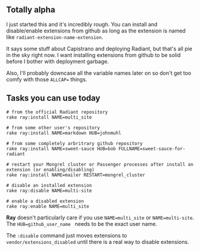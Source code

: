 Totally alpha
---

I just started this and it's incredibly rough. You can install and disable/enable extensions from github as long as the extension is named like `radiant-extension-name-extension`.

It says some stuff about Capistrano and deploying Radiant, but that's all pie in the sky right now. I want installing extensions from github to be solid before I bother with deployment garbage.

Also, I'll probably downcase all the variable names later on so don't get too comfy with those `ALLCAP=` things.

Tasks you can use today
---

	# from the official Radiant repository
	rake ray:install NAME=multi_site
	
	# from some other user's repository
	rake ray:install NAME=markdown HUB=johnmuhl
	
	# from some completely arbritrary github repository
	rake ray:install NAME=sweet-sauce HUB=bob FULLNAME=sweet-sauce-for-radiant
	
	# restart your Mongrel cluster or Passenger processes after install an extension (or enabling/disabling)
	rake ray:install NAME=mailer RESTART=mongrel_cluster
	
	# disable an installed extension
	rake ray:disable NAME=multi-site
	
	# enable a disabled extension
	rake ray:enable NAME=multi_site

**Ray** doesn't particularly care if you use `NAME=multi_site` or `NAME=multi-site`. The `HUB=github_user_name ` needs to be the exact user name.

The `:disable` command just moves extensions to `vendor/extensions_disabled` until there is a real way to disable extensions.